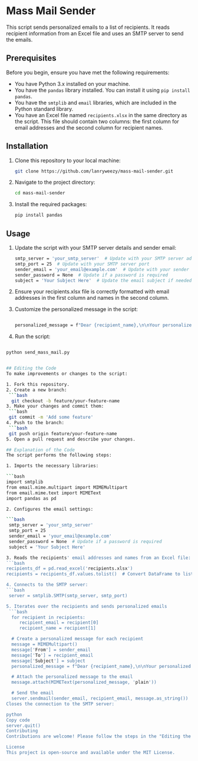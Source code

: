 # Mass Mail Sender

This script sends personalized emails to a list of recipients. It reads recipient information from an Excel file and uses an SMTP server to send the emails.

## Prerequisites

Before you begin, ensure you have met the following requirements:
- You have Python 3.x installed on your machine.
- You have the `pandas` library installed. You can install it using `pip install pandas`.
- You have the `smtplib` and `email` libraries, which are included in the Python standard library.
- You have an Excel file named `recipients.xlsx` in the same directory as the script. This file should contain two columns: the first column for email addresses and the second column for recipient names.

## Installation

1. Clone this repository to your local machine:
   ```bash
   git clone https://github.com/lanryweezy/mass-mail-sender.git

2. Navigate to the project directory:
   ```bash
   cd mass-mail-sender

3. Install the required packages:
   ```bash
   pip install pandas

## Usage
1. Update the script with your SMTP server details and sender email:
   ```bash
   smtp_server = 'your_smtp_server'  # Update with your SMTP server address
   smtp_port = 25  # Update with your SMTP server port
   sender_email = 'your_email@example.com'  # Update with your sender email address
   sender_password = None  # Update if a password is required
   subject = 'Your Subject Here'  # Update the email subject if needed

2. Ensure your recipients.xlsx file is correctly formatted with email addresses in the first column and names in the second column.

3. Customize the personalized message in the script:

   ```bash

   personalized_message = f"Dear {recipient_name},\n\nYour personalized message here.\n\nBest regards,\n[Your Name]"

4. Run the script:

  ```bash

  python send_mass_mail.py


## Editing the Code
To make improvements or changes to the script:

1. Fork this repository.
2. Create a new branch:
   ```bash
    git checkout -b feature/your-feature-name
3. Make your changes and commit them:
   ```bash
   git commit -m 'Add some feature'
4. Push to the branch:
   ```bash
   git push origin feature/your-feature-name
5. Open a pull request and describe your changes.

## Explanation of the Code
The script performs the following steps:

1. Imports the necessary libraries:

```bash
  import smtplib
  from email.mime.multipart import MIMEMultipart
  from email.mime.text import MIMEText
  import pandas as pd

2. Configures the email settings:

```bash
   smtp_server = 'your_smtp_server'
   smtp_port = 25
   sender_email = 'your_email@example.com'
   sender_password = None  # Update if a password is required
   subject = 'Your Subject Here'

3. Reads the recipients' email addresses and names from an Excel file:
```bash
recipients_df = pd.read_excel('recipients.xlsx')
recipients = recipients_df.values.tolist()  # Convert DataFrame to list of lists

4. Connects to the SMTP server:
  ```bash
   server = smtplib.SMTP(smtp_server, smtp_port)

5. Iterates over the recipients and sends personalized emails
   ```bash
    for recipient in recipients:
       recipient_email = recipient[0]
       recipient_name = recipient[1]

    # Create a personalized message for each recipient
    message = MIMEMultipart()
    message['From'] = sender_email
    message['To'] = recipient_email
    message['Subject'] = subject
    personalized_message = f"Dear {recipient_name},\n\nYour personalized message here.\n\nBest regards,\n[Your Name]"

    # Attach the personalized message to the email
    message.attach(MIMEText(personalized_message, 'plain'))

    # Send the email
    server.sendmail(sender_email, recipient_email, message.as_string())
Closes the connection to the SMTP server:

python
Copy code
server.quit()
Contributing
Contributions are welcome! Please follow the steps in the "Editing the Code" section to contribute to this project.

License
This project is open-source and available under the MIT License.

